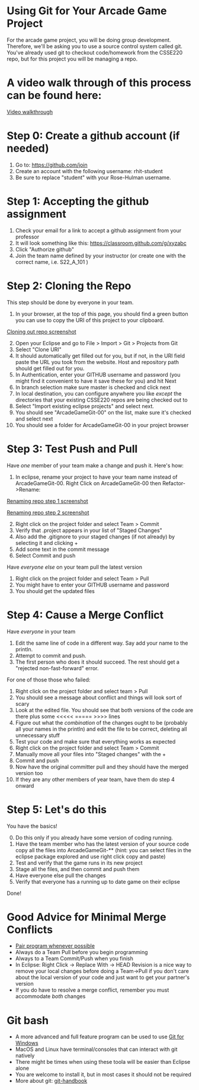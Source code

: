 # Using Git for Your Arcade Game Project

For the arcade game project, you will be doing group development.
Therefore, we'll be asking you to use a source control system called
git.  You've already used git to checkout code/homework from the
CSSE220 repo, but for this project you will be managing a repo.

# A video walk through of this process can be found here:

[Video walkthrough](https://rose-hulman.hosted.panopto.com/Panopto/Pages/Viewer.aspx?id=b91558fb-1f30-4269-b6d5-abaf015fb139)


# Step 0: Create a github account (if needed)

1. Go to: https://github.com/join
2. Create an account with the following username: rhit-student
3. Be sure to replace "student" with your Rose-Hulman username.

# Step 1: Accepting the github assignment

1. Check your email for a link to accept a github assignment from your professor
2. It will look something like this:  https://classroom.github.com/g/xyzabc
3. Click "Authorize github"
4. Join the team name defined by your instructor (or create one with the correct name, i.e. S22_A_101 )


# Step 2: Cloning the Repo

This step should be done by everyone in your team.

1. In your browser, at the top of this page, you should find a green 
button you can use to copy the URI of this project to your clipboard.

[Cloning out repo screenshot](https://github.com/RHIT-CSSE/csse220/blob/master/Docs/misc/checkout_repo.png)

2. Open your Eclipse and go to File > Import > Git > Projects from Git
3. Select "Clone URI"
4. It should automatically get filled out for you, but if not, in the 
   URI field paste the URL you took from the website.  Host and
   repository path should get filled out for you.
5. In Authentication, enter your GITHUB username and password (you might find it
   convenient to have it save these for you) and hit Next
6. In branch selection make sure master is checked and click next
7. In local destination, you can configure anywhere you like *except*
   the directories that your existing CSSE220 repos are being checked
   out to
8. Select "Import existing eclipse projects" and select next.
9. You should see "ArcadeGameGit-00" on the list, make sure it's checked
   and select next
10. You should see a folder for ArcadeGameGit-00 in your project browser

# Step 3: Test Push and Pull

Have *one* member of your team make a change and push it.  Here's how:

1.  In eclipse, rename your project to have your team name instead of ArcadeGameGit-00.
    Right Click on ArcadeGameGit-00 then Refactor->Rename:

[Renaming repo step 1 screenshot](https://github.com/RHIT-CSSE/csse220/blob/master/Docs/misc/RenameProjectRefactoringStep1.png)

[Renaming repo step 2 screenshot](https://github.com/RHIT-CSSE/csse220/blob/master/Docs/misc/RenameProjectRefactoringStep2.png)

2.  Right click on the project folder and select Team > Commit
3.  Verify that .project appears in your list of "Staged Changes"
4.  Also add the .gitignore to your staged changes (if not already) by selecting it and
    clicking +
5.  Add some text in the commit message
6.  Select Commit and push

Have *everyone else* on your team pull the latest version

1. Right click on the project folder and select Team > Pull
2. You might have to enter your GITHUB username and password
3. You should get the updated files

# Step 4: Cause a Merge Conflict

Have *everyone* in your team

1. Edit the same line of code in a different way.  Say add your name
   to the println.
2. Attempt to commit and push.
3. The first person who does it should succeed.  The rest should get
   a "rejected non-fast-forward" error.

For one of those those who failed: 

1. Right click on the project folder and select team > Pull
2. You should see a message about conflict and things will look sort
   of scary
3. Look at the edited file.  You should see that both versions of the
   code are there plus some <<<<< ===== >>>> lines
4. Figure out what the *combination* of the changes ought to be
   (probably all your names in the println) and edit the file to be
   correct, deleting all unnecessary stuff
5. Test your code and make sure that everything works as expected
6. Right click on the project folder and select Team > Commit
7. Manually move all your files into "Staged changes" with the +
8. Commit and push
9. Now have the original committer pull and they should have the
    merged version too
10. If they are any other members of year team, have them do step 4
    onward
    
# Step 5: Let's do this

You have the basics!

0. Do this only if you already have some version of coding running.
1. Have the team member who has the latest version of your source code
   copy all the files into ArcadeGameGit-**
   (hint: you can select files in the eclipse package explored and use
   right click copy and paste)
2. Test and verify that the game runs in its new project
3. Stage all the files, and then commit and push them
4. Have everyone else pull the changes
5. Verify that everyone has a running up to date game on their eclipse

Done!

# Good Advice for Minimal Merge Conflicts

* [Pair program whenever possible](https://rose-hulman.hosted.panopto.com/Panopto/Pages/Viewer.aspx?id=ddab27fc-a8a4-4cd0-a8f8-abaf013a3f22)
* Always do a Team Pull before you begin programming
* Always to a Team Commit/Push when you finish
* In Eclipse: Right Click -> Replace With -> HEAD Revision is a nice way to remove 
  your local changes before doing a Team->Pull if you don't care about
  the local version of your code and just want to get your partner's version
* If you do have to resolve a merge conflict, remember you must
  accommodate *both* changes 

# Git bash

* A more advanced and full feature program can be used to use [Git for Windows](https://gitforwindows.org/)
* MacOS and Linux have terminal/consoles that can interact with git natively
* There might be times when using these toola will be easier than Eclipse alone
* You are welcome to install it, but in most cases it should not be required
* More about git: [git-handbook](https://guides.github.com/introduction/git-handbook/)
